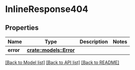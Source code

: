 # InlineResponse404

## Properties

Name | Type | Description | Notes
------------ | ------------- | ------------- | -------------
**error** | [**crate::models::Error**](Error.md) |  | 

[[Back to Model list]](../README.md#documentation-for-models) [[Back to API list]](../README.md#documentation-for-api-endpoints) [[Back to README]](../README.md)


